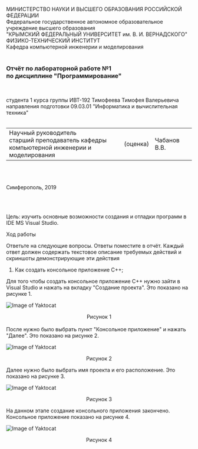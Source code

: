 МИНИСТЕРСТВО НАУКИ  И ВЫСШЕГО ОБРАЗОВАНИЯ РОССИЙСКОЙ ФЕДЕРАЦИИ  
Федеральное государственное автономное образовательное учреждение высшего образования  
"КРЫМСКИЙ ФЕДЕРАЛЬНЫЙ УНИВЕРСИТЕТ им. В. И. ВЕРНАДСКОГО"  
ФИЗИКО-ТЕХНИЧЕСКИЙ ИНСТИТУТ  
Кафедра компьютерной инженерии и моделирования
<br/><br/>

### Отчёт по лабораторной работе №1<br/> по дисциплине "Программирование"
<br/>

студента 1 курса группы ИВТ-192
Тимофеева Тимофея Валерьевича
направления подготовки 09.03.01 "Информатика и вычислительная техника"  
<br/>

<table>
<tr><td>Научный руководитель<br/> старший преподаватель кафедры<br/> компьютерной инженерии и моделирования</td>
<td>(оценка)</td>
<td>Чабанов В.В.</td>
</tr>
</table>
<br/><br/>

Симферополь, 2019

<br/><br/>

Цель: изучить основные возможности создания и отладки программ в IDE MS Visual Studio.

Ход работы

Ответьте на следующие вопросы. Ответы поместите в отчёт.
Каждый ответ должен содержать текстовое описание требуемых действий и скриншоты демонстрирующие эти действия

1. Как создать консольное приложение С++;

Для того чтобы создать консольное приложение C++ нужно зайти в Visual Studio и нажать на вкладку "Создание проекта". Это показано на рисунке 1.

![Image of Yaktocat](https://github.com/valeti00/labrab/blob/master/labrab1/devenv_rGwtvUpuJo.png?raw=true) <center>Рисунок 1</center>
<br> После нужно было выбрать пункт "Консольное приложение" и нажать "Далее". Это показано на рисунке 2.

![Image of Yaktocat](https://github.com/valeti00/labrab/blob/master/labrab1/devenv_Xnq1j0CpIp.png?raw=true)
<center>Рисунок 2</center>

Далее нужно было выбрать имя проекта и его расположение. Это показано на рисунке 3.

![Image of Yaktocat](https://github.com/valeti00/labrab/blob/master/labrab1/devenv_ogsAUGtlne.png?raw=true)
<center>Рисунок 3</center>

На данном этапе создание консольного приложения закончено. Консольное приложение показано на рисунке 4.

![Image of Yaktocat](https://github.com/valeti00/labrab/blob/master/labrab1/devenv_WeGJ8slgYU.png?raw=true)
<center>Рисунок 4</center>
